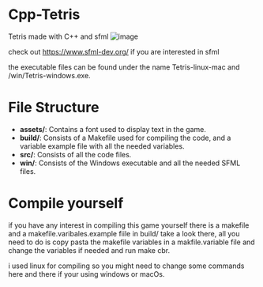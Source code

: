 # Cpp-Tetris
Tetris made with C++ and sfml
![image](https://github.com/user-attachments/assets/0a531cc2-d255-4269-98c1-fb20897553e6)

check out https://www.sfml-dev.org/ if you are interested in sfml

the executable files can be found under the name Tetris-linux-mac and /win/Tetris-windows.exe.

# File Structure

- **assets/**: Contains a font used to display text in the game.
- **build/**: Consists of a Makefile used for compiling the code, and a variable example file with all the needed variables.
- **src/**: Consists of all the code files.
- **win/**: Consists of the Windows executable and all the needed SFML files.


# Compile yourself
if you have any interest in compiling this game yourself there is a makefile and a makefile.varibales.example fiile in build/ take a look there,
all you need to do is copy pasta the makefile variables in a makfile.variable file and change the variables if needed and run make cbr.

i used linux for compiling so you might need to change some commands here and there if your using windows or macOs.
